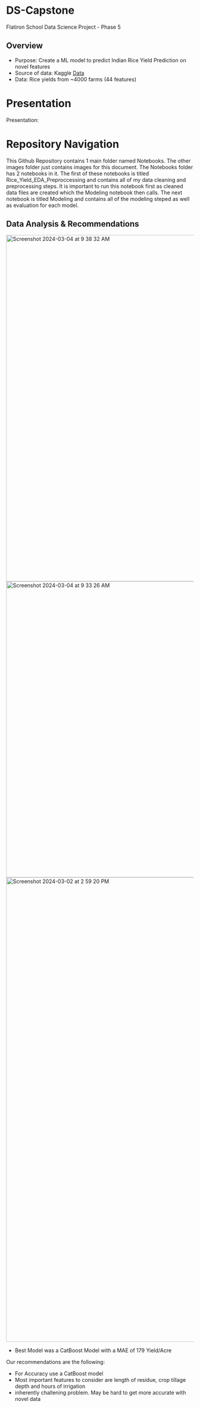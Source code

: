 # DS-Capstone
Flatiron School Data Science Project - Phase 5

## Overview
* Purpose: Create a ML model to predict Indian Rice Yield Prediction on novel features
* Source of data: Kaggle [Data](https://www.kaggle.com/datasets/sudhanshu2198/crop-yield-prediction-hachathon/data?select=Train.csv) 
* Data: Rice yields from ~4000 farms (44 features)

 
# Presentation
Presentation: [](https://docs.google.com/presentation/d/1AiqCMS01KniJ_c9b4oOcS4zDexuqxy_VaA3dzG9Akag/edit#slide=id.p)

# Repository Navigation
This Github Repository contains 1  main folder named Notebooks. The other images folder just contains images for this document. The Notebooks folder has 2  notebooks in it. The first of these notebooks is titled Rice_Yield_EDA_Preproccessing and contains all of my data cleaning and preprocessing steps. It is important to run this notebook first as cleaned data files are created which the Modeling notebook then calls. The next notebook is titled Modeling and contains all of the modeling steped as well as evaluation for each model.

## Data Analysis & Recommendations
<img width="927" alt="Screenshot 2024-03-04 at 9 38 32 AM" src="https://github.com/ColbyGates3/Phase_5_Project/assets/146360524/9e7e3ca0-610e-48fe-834f-4e4db7cb4dc1">


<img width="792" alt="Screenshot 2024-03-04 at 9 33 26 AM" src="https://github.com/ColbyGates3/Phase_5_Project/assets/146360524/b6e79dca-1374-42e7-b92d-b07ec8b94bcd">

<img width="1243" alt="Screenshot 2024-03-02 at 2 59 20 PM" src="https://github.com/ColbyGates3/Phase_5_Project/assets/146360524/a16f46db-36d5-4e79-8b82-c1948fc87563">



* Best Model was a CatBoost Model with a MAE of 179 Yield/Acre



Our recommendations are the following:
* For Accuracy use a CatBoost model
* Most important features to consider are length of residue, crop tillage depth and hours of irrigation
* inherently challening problem. May be hard to get more accurate with novel data





